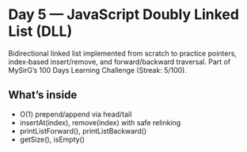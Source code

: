 # Day 5 — JavaScript Doubly Linked List (DLL)

Bidirectional linked list implemented from scratch to practice pointers, index‑based insert/remove, and forward/backward traversal. Part of MySirG’s 100 Days Learning Challenge (Streak: 5/100).

## What’s inside
- O(1) prepend/append via head/tail
- insertAt(index), remove(index) with safe relinking
- printListForward(), printListBackward()
- getSize(), isEmpty()


